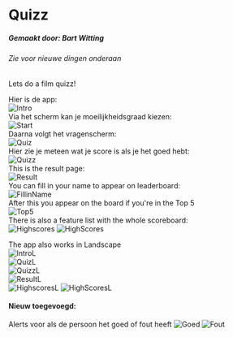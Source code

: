 # Quizz
##### Gemaakt door: Bart Witting
###### Zie voor nieuwe dingen onderaan
Lets do a film quizz!

Hier is de app:<br/>
![Intro](/doc/IntroP.png)<br/>
Via het scherm kan je moeilijkheidsgraad kiezen:<br/>
![Start](/doc/StartP.png)<br/>
Daarna volgt het vragenscherm:<br/>
![Quiz](/doc/QuizP.png)<br/>
Hier zie je meteen wat je score is als je het goed hebt:<br/>
![Quizz](/doc/ProgressP.png)<br/>
This is the result page:<br/>
![Result](/doc/FillP.png)<br/>
You can fill in your name to appear on leaderboard:<br/>
![FillinName](/doc/NameP.png)<br/>
After this you appear on the board if you're in the Top 5<br/>
![Top5](/doc/TopP.png)<br/>
There is also a feature list with the whole scoreboard:<br/>
![Highscores](/doc/Feat1P.png)
![HighScores](/doc/Feat2P.png)

The app also works in Landscape<br/>
![IntroL](/doc/IntroL.png)<br/>
![QuizL](/doc/QuizL.png)<br/>
![QuizzL](/doc/ProgressL.png)<br/>
![ResultL](/doc/FillL.png)<br/>
![HighscoresL](/doc/Feat1L.png)
![HighScoresL](/doc/Feat2L.png)

#### Nieuw toegevoegd:
Alerts voor als de persoon het goed of fout heeft
![Goed](/doc/Goed.png)
![Fout](/doc/Fout.png)
